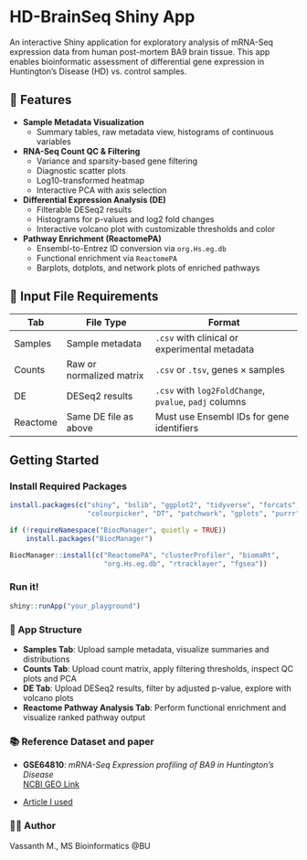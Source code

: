 # HD-BrainSeq Shiny App

An interactive Shiny application for exploratory analysis of mRNA-Seq expression data from human post-mortem BA9 brain tissue. This app enables bioinformatic assessment of differential gene expression in Huntington’s Disease (HD) vs. control samples.

## 🔬 Features

- **Sample Metadata Visualization**
  - Summary tables, raw metadata view, histograms of continuous variables
- **RNA-Seq Count QC & Filtering**
  - Variance and sparsity-based gene filtering
  - Diagnostic scatter plots
  - Log10-transformed heatmap
  - Interactive PCA with axis selection
- **Differential Expression Analysis (DE)**
  - Filterable DESeq2 results
  - Histograms for p-values and log2 fold changes
  - Interactive volcano plot with customizable thresholds and color
- **Pathway Enrichment (ReactomePA)**
  - Ensembl-to-Entrez ID conversion via `org.Hs.eg.db`
  - Functional enrichment via `ReactomePA`
  - Barplots, dotplots, and network plots of enriched pathways

## 📁 Input File Requirements

| Tab | File Type | Format |
|-----|-----------|--------|
| Samples | Sample metadata | `.csv` with clinical or experimental metadata |
| Counts | Raw or normalized matrix | `.csv` or `.tsv`, genes × samples |
| DE | DESeq2 results | `.csv` with `log2FoldChange`, `pvalue`, `padj` columns |
| Reactome | Same DE file as above | Must use Ensembl IDs for gene identifiers |

## Getting Started

### Install Required Packages

```r
install.packages(c("shiny", "bslib", "ggplot2", "tidyverse", "forcats", "dplyr",
                   "colourpicker", "DT", "patchwork", "gplots", "purrr"))

if (!requireNamespace("BiocManager", quietly = TRUE))
    install.packages("BiocManager")

BiocManager::install(c("ReactomePA", "clusterProfiler", "biomaRt",
                       "org.Hs.eg.db", "rtracklayer", "fgsea"))
```

### Run it!

```r
shiny::runApp("your_playground")
```

### 🧬 App Structure

- **Samples Tab**: Upload sample metadata, visualize summaries and distributions  
- **Counts Tab**: Upload count matrix, apply filtering thresholds, inspect QC plots and PCA  
- **DE Tab**: Upload DESeq2 results, filter by adjusted p-value, explore with volcano plots  
- **Reactome Pathway Analysis Tab**: Perform functional enrichment and visualize ranked pathway output


### 📚 Reference Dataset and paper

- **GSE64810**: *mRNA-Seq Expression profiling of BA9 in Huntington’s Disease*  
  [NCBI GEO Link](https://www.ncbi.nlm.nih.gov/geo/query/acc.cgi?acc=GSE64810)

- [Article I used](https://pmc.ncbi.nlm.nih.gov/articles/PMC4670106/)

### 👨‍🔬 Author

Vassanth M.,
MS Bioinformatics @BU  
